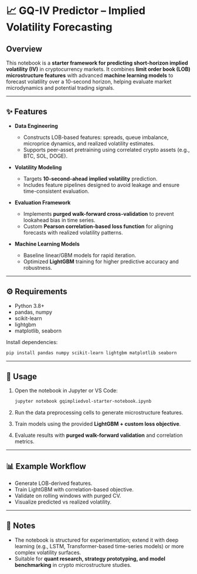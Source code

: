 # 📈 GQ-IV Predictor – Implied Volatility Forecasting

## Overview

This notebook is a **starter framework for predicting short-horizon implied volatility (IV)** in cryptocurrency markets. It combines **limit order book (LOB) microstructure features** with advanced **machine learning models** to forecast volatility over a 10-second horizon, helping evaluate market microdynamics and potential trading signals.

---

## ✨ Features

* **Data Engineering**

  * Constructs LOB-based features: spreads, queue imbalance, microprice dynamics, and realized volatility estimates.
  * Supports peer-asset pretraining using correlated crypto assets (e.g., BTC, SOL, DOGE).

* **Volatility Modeling**

  * Targets **10-second-ahead implied volatility** prediction.
  * Includes feature pipelines designed to avoid leakage and ensure time-consistent evaluation.

* **Evaluation Framework**

  * Implements **purged walk-forward cross-validation** to prevent lookahead bias in time series.
  * Custom **Pearson correlation-based loss function** for aligning forecasts with realized volatility patterns.

* **Machine Learning Models**

  * Baseline linear/GBM models for rapid iteration.
  * Optimized **LightGBM** training for higher predictive accuracy and robustness.

---

## ⚙️ Requirements

* Python 3.8+
* pandas, numpy
* scikit-learn
* lightgbm
* matplotlib, seaborn

Install dependencies:

```bash
pip install pandas numpy scikit-learn lightgbm matplotlib seaborn
```

---

## 🚀 Usage

1. Open the notebook in Jupyter or VS Code:

   ```bash
   jupyter notebook gqimpliedvol-starter-notebook.ipynb
   ```

2. Run the data preprocessing cells to generate microstructure features.

3. Train models using the provided **LightGBM + custom loss objective**.

4. Evaluate results with **purged walk-forward validation** and correlation metrics.

---

## 📊 Example Workflow

* Generate LOB-derived features.
* Train LightGBM with correlation-based objective.
* Validate on rolling windows with purged CV.
* Visualize predicted vs realized volatility.

---

## 📝 Notes

* The notebook is structured for experimentation; extend it with deep learning (e.g., LSTM, Transformer-based time-series models) or more complex volatility surfaces.
* Suitable for **quant research, strategy prototyping, and model benchmarking** in crypto microstructure studies.

